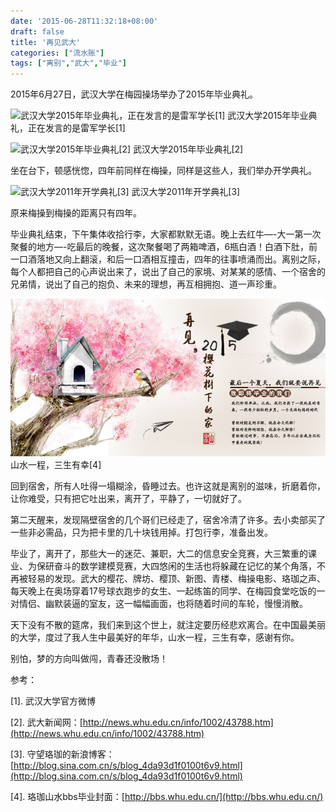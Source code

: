 ```yaml
---
date: '2015-06-28T11:32:18+08:00'
draft: false
title: '再见武大'
categories: ["流水账"]
tags: ["离别","武大","毕业"]
---
```

2015年6月27日，武汉大学在梅园操场举办了2015年毕业典礼。

![武汉大学2015年毕业典礼，正在发言的是雷军学长[1]](https://i0.wp.com/ww1.sinaimg.cn/large/634fd979jw1etiecww24cj20hs0dctbj.jpg)
武汉大学2015年毕业典礼，正在发言的是雷军学长[1]

![武汉大学2015年毕业典礼[2]](https://i0.wp.com/news.whu.edu.cn/_mediafile/whu_news/2015/06/27/29kc177qza.jpg)
武汉大学2015年毕业典礼[2]

坐在台下，顿感恍惚，四年前同样在梅操，同样是这些人，我们举办开学典礼。

![武汉大学2011年开学典礼[3]](https://i0.wp.com/ww3.sinaimg.cn/large/005Muw7zjw1etjl1cs943j30j60bpgpm.jpg)
武汉大学2011年开学典礼[3]

原来梅操到梅操的距离只有四年。

毕业典礼结束，下午集体收拾行李，大家都默默无语。晚上去红牛—-大一第一次聚餐的地方—-吃最后的晚餐，这次聚餐喝了两箱啤酒，6瓶白酒！白酒下肚，前一口酒落地又向上翻滚，和后一口酒相互撞击，四年的往事喷涌而出。离别之际，每个人都把自己的心声说出来了，说出了自己的家境、对某某的感情、一个宿舍的兄弟情，说出了自己的抱负、未来的理想，再互相拥抱、道一声珍重。

![whu_bbs_graduation_2015](whu_bbs_graduation_2015.jpg)
山水一程，三生有幸[4]

回到宿舍，所有人吐得一塌糊涂，昏睡过去。也许这就是离别的滋味，折磨着你，让你难受，只有把它吐出来，离开了，平静了，一切就好了。

第二天醒来，发现隔壁宿舍的几个哥们已经走了，宿舍冷清了许多。去小卖部买了一些非必需品，只为把卡里的几十块钱用掉。打包行李，准备出发。

毕业了，离开了，那些大一的迷茫、兼职，大二的信息安全竞赛，大三繁重的课业、为保研奋斗的数学建模竞赛，大四悠闲的生活也将躲藏在记忆的某个角落，不再被轻易的发现。武大的樱花、牌坊、樱顶、新图、青楼、梅操电影、珞珈之声、每天晚上在奥场穿着17号球衣跑步的女生、一起练笛的同学、在梅园食堂吃饭的一对情侣、幽默装逼的室友，这一幅幅画面，也将随着时间的车轮，慢慢消散。

天下没有不散的筵席，我们来到这个世上，就注定要历经悲欢离合。在中国最美丽的大学，度过了我人生中最美好的年华，山水一程，三生有幸，感谢有你。

别怕，梦的方向叫做闯，青春还没散场！

参考：

[1]. 武汉大学官方微博

[2]. 武大新闻网：[http://news.whu.edu.cn/info/1002/43788.htm](http://news.whu.edu.cn/info/1002/43788.htm)

[3]. 守望珞珈的新浪博客：[http://blog.sina.com.cn/s/blog_4da93d1f0100t6v9.html](http://blog.sina.com.cn/s/blog_4da93d1f0100t6v9.html)

[4]. 珞珈山水bbs毕业封面：[http://bbs.whu.edu.cn/](http://bbs.whu.edu.cn/)